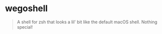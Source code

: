# wegoshell

> A shell for zsh that looks a lil' bit like the default macOS shell. Nothing special!
